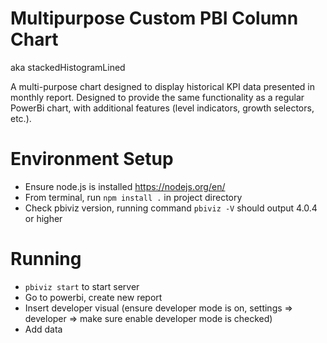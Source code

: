 # Multipurpose Custom PBI Column Chart
aka stackedHistogramLined

A multi-purpose chart designed to display historical KPI data presented in monthly report. 
Designed to provide the same functionality as a regular PowerBi chart, with additional features (level indicators, growth selectors, etc.).

# Environment Setup
- Ensure node.js is installed https://nodejs.org/en/
- From terminal, run `npm install .` in project directory
- Check pbiviz version, running command `pbiviz -V` should output 4.0.4 or higher

# Running
- `pbiviz start` to start server
- Go to powerbi, create new report
- Insert developer visual (ensure developer mode is on, settings => developer => make sure enable developer mode is checked)
- Add data
